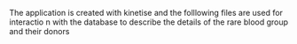 The application is created with kinetise and the folllowing files are used for interactio
n with the database to describe the details of the rare blood group and their donors

